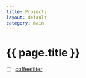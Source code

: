 ```yaml
---
title: Projects
layout: default
category: main
---
```


# {{ page.title }}

- [ ] [coffeefilter](https://coffeefilter.online)
